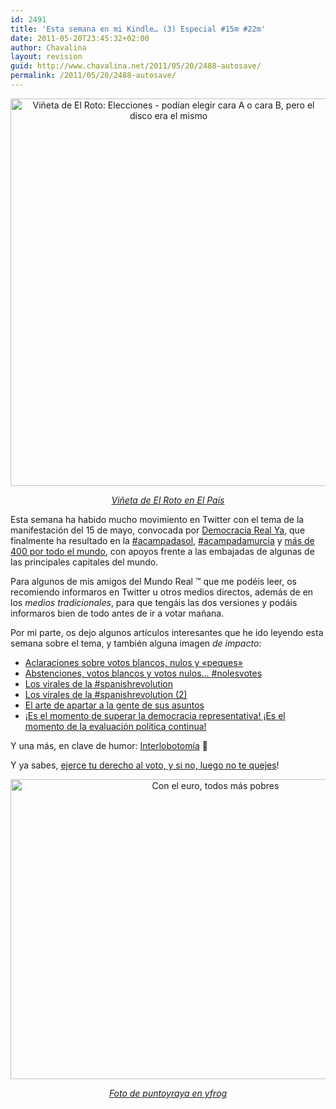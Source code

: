 ```yaml
---
id: 2491
title: 'Esta semana en mi Kindle… (3) Especial #15m #22m'
date: 2011-05-20T23:45:32+02:00
author: Chavalina
layout: revision
guid: http://www.chavalina.net/2011/05/20/2488-autosave/
permalink: /2011/05/20/2488-autosave/
---
```

<p style="text-align: center;">
  <img class="aligncenter size-full wp-image-2471" title="Elecciones" src="http://www.chavalina.net/imagenes/2011/05/20110517elpepivin_3.jpg.gif" alt="Viñeta de El Roto: Elecciones - podían elegir cara A o cara B, pero el disco era el mismo" width="506" height="620" srcset="http://www.chavalina.net/imagenes/2011/05/20110517elpepivin_3.jpg.gif 506w, http://www.chavalina.net/imagenes/2011/05/20110517elpepivin_3.jpg-244x300.gif 244w, http://www.chavalina.net/imagenes/2011/05/20110517elpepivin_3.jpg-408x500.gif 408w" sizes="(max-width: 506px) 100vw, 506px" />
</p>

<p style="text-align: center;">
  <em><a href="http://www.elpais.com/vineta/?autor=El%20Roto&d_date=20110517&anchor=elpporopivin&k=Roto" target="_blank">Viñeta de El Roto en El País</a></em>
</p>

Esta semana ha habido mucho movimiento en Twitter con el tema de la manifestación del 15 de mayo, convocada por <a href="http://democraciarealya.es/" target="_blank">Democracia Real Ya</a>, que finalmente ha resultado en la <a href="http://twitter.com/#!/search?q=%23acampadasol" target="_blank">#acampadasol</a>, <a href="http://twitter.com/#!/search?q=%23acampadamurcia" target="_blank">#acampadamurcia</a> y <a href="http://www.thetechnoant.info/campmap/" target="_blank">más de 400 por todo el mundo</a>, con apoyos frente a las embajadas de algunas de las principales capitales del mundo.

Para algunos de mis amigos del Mundo Real ™ que me podéis leer, os recomiendo informaros en Twitter u otros medios directos, además de en los _medios tradicionales_, para que tengáis las dos versiones y podáis informaros bien de todo antes de ir a votar mañana.

Por mi parte, os dejo algunos artículos interesantes que he ido leyendo esta semana sobre el tema, y también alguna imagen _de impacto_:

  * <a href="http://www.malaprensa.com/2011/05/aclaraciones-sobre-votos-blancos-nulos.html" target="_blank">Aclaraciones sobre votos blancos, nulos y «peques» </a>
  * <a href="http://lalibretaenblanco.wordpress.com/2011/03/04/abstenciones-votos-blancos-y-votos-nulos-nolesvotes/" target="_blank">Abstenciones, votos blancos y votos nulos… #nolesvotes</a>
  * <a href="http://blogs.elpais.com/trending-topics/2011/05/los-virales-de-spanishrevolution.html" target="_blank">Los virales de la #spanishrevolution</a>
  * <a href="http://blogs.elpais.com/trending-topics/2011/05/los-virales-de-spanishrevolution-2.html" target="_blank">Los virales de la #spanishrevolution (2)</a>
  * <a href="http://www.estratega.com/estratega/2010/12/politica.html" target="_blank">El arte de apartar a la gente de sus asuntos</a>
  * <a href="http://www.ondacohete.com/democraciarealya" target="_blank">¡Es el momento de superar la democracia representativa! ¡Es el momento de la evaluación política continua!</a>

Y una más, en clave de humor: <a href="http://www.interlobotomia.com/" target="_blank">Interlobotomía</a> 🙂

Y ya sabes, [ejerce tu derecho al voto, y si no, luego no te quejes](http://www.chavalina.net/2011/02/24/ejerce-tu-derecho-al-voto-y-si-no-luego-no-te-quejes/)!

<p style="text-align: center;">
  <img class="size-full wp-image-2474" title="8e7ux" src="http://www.chavalina.net/imagenes/2011/05/8e7ux.jpg" alt="Con el euro, todos más pobres" width="640" height="480" srcset="http://www.chavalina.net/imagenes/2011/05/8e7ux.jpg 640w, http://www.chavalina.net/imagenes/2011/05/8e7ux-300x225.jpg 300w, http://www.chavalina.net/imagenes/2011/05/8e7ux-500x375.jpg 500w" sizes="(max-width: 640px) 100vw, 640px" />
</p>

<p style="text-align: center;">
  <em><a href="http://yfrog.com/h78e7uxj" target="_blank">Foto de puntoyraya en yfrog</a></em>
</p>

<div id="_mcePaste" class="mcePaste" style="position: absolute; left: -10000px; top: 507px; width: 1px; height: 1px; overflow: hidden;">
  <h2>
    Aclaraciones sobre votos blancos, nulos y «peques»<a name="1858965636928481957"><br /> </a>
  </h2>
</div>